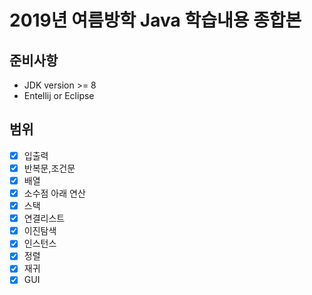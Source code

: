 # 2019년 여름방학 Java 학습내용 종합본 
## 준비사항 
* JDK version >= 8
* Entellij or Eclipse 

## 범위
- [x] 입출력 
- [x] 반복문,조건문
- [x] 배열
- [x] 소수점 아래 연산 
- [x] 스택
- [x] 연결리스트
- [x] 이진탐색
- [x] 인스턴스
- [x] 정렬
- [x] 재귀
- [x] GUI
